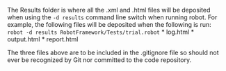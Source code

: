 The Results folder is where all the .xml and .html files will be deposited when using the `-d results` command line 
switch when running robot.  For example, the following files will be deposited when the following is run:
`robot -d results RobotFramework/Tests/trial.robot`
	* log.html
	* output.html
	* report.html

The three files above are to be included in the .gitignore file so should not ever be recognized by Git nor committed 
to the code repository.